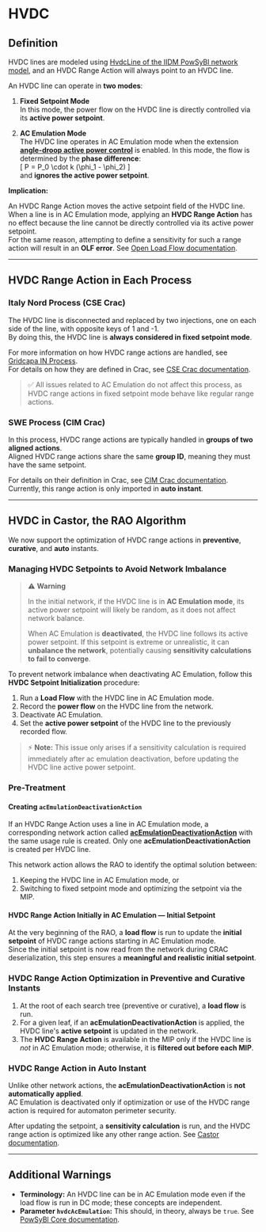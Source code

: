 # HVDC

## Definition

HVDC lines are modeled using [HvdcLine of the IIDM PowSyBl network model](inv:powsyblcore:*:*#hvdc-line), and an HVDC Range Action will always point to an HVDC line.

An HVDC line can operate in **two modes**:

1. **Fixed Setpoint Mode**  
   In this mode, the power flow on the HVDC line is directly controlled via its **active power setpoint**.

2. **AC Emulation Mode**  
   The HVDC line operates in AC Emulation mode when the extension [**angle-droop active power control**](inv:powsyblecore:*:*#hvdc-angle-droop-active-power-control) is enabled. In this mode, the flow is determined by the **phase difference**:  
   \[
   P = P_0 \cdot k (\phi_1 - \phi_2)
   \]  
   and **ignores the active power setpoint**.

**Implication:**

An HVDC Range Action moves the active setpoint field of the HVDC line. When a line is in AC Emulation mode, applying an **HVDC Range Action** has no effect because the line cannot be directly controlled via its active power setpoint.  
For the same reason, attempting to define a sensitivity for such a range action will result in an **OLF error**. See [Open Load Flow documentation](https://powsybl.readthedocs.io/projects/powsybl-open-loadflow/en/latest/sensitivity/getting_started.html).

---

## HVDC Range Action in Each Process

### Italy Nord Process (CSE Crac)

The HVDC line is disconnected and replaced by two injections, one on each side of the line, with opposite keys of 1 and -1.  
By doing this, the HVDC line is **always considered in fixed setpoint mode**.

For more information on how HVDC range actions are handled, see [Gridcapa IN Process](https://gridcapa.github.io/docs/process-documentation/in-cc/import-ec/process-description#pisa-hvdc-alignment).  
For details on how they are defined in Crac, see [CSE Crac documentation](../../../input-data/crac/cse.md#hvdc-range-actions).

> ✅ All issues related to AC Emulation do not affect this process, as HVDC range actions in fixed setpoint mode behave like regular range actions.

### SWE Process (CIM Crac)

In this process, HVDC range actions are typically handled in **groups of two aligned actions**.  
Aligned HVDC range actions share the same **group ID**, meaning they must have the same setpoint.

For details on their definition in Crac, see [CIM Crac documentation](../../../input-data/crac/cim.md#hvdc-range-actions).  
Currently, this range action is only imported in **auto instant**.

---

## HVDC in Castor, the RAO Algorithm

We now support the optimization of HVDC range actions in **preventive**, **curative**, and **auto** instants.


### Managing HVDC Setpoints to Avoid Network Imbalance

> ⚠️ **Warning**
>
> In the initial network, if the HVDC line is in **AC Emulation mode**, its active power setpoint will likely be random, as it does not affect network balance.
>
> When AC Emulation is **deactivated**, the HVDC line follows its active power setpoint. If this setpoint is extreme or unrealistic, it can **unbalance the network**, potentially causing **sensitivity calculations to fail to converge**.

To prevent network imbalance when deactivating AC Emulation, follow this **HVDC Setpoint Initialization** procedure:

1. Run a **Load Flow** with the HVDC line in AC Emulation mode.
2. Record the **power flow** on the HVDC line from the network.
3. Deactivate AC Emulation.
4. Set the **active power setpoint** of the HVDC line to the previously recorded flow.

> ⚡ **Note:** This issue only arises if a sensitivity calculation is required immediately after ac emulation deactivation, before updating the HVDC line active power setpoint.


### Pre-Treatment

#### Creating `acEmulationDeactivationAction`

If an HVDC Range Action uses a line in AC Emulation mode, a corresponding network action called [**acEmulationDeactivationAction**](../../../input-data/crac/json.md#network-actions) with the same usage rule is created. Only one **acEmulationDeactivationAction** is created per HVDC line.

This network action allows the RAO to identify the optimal solution between:

1. Keeping the HVDC line in AC Emulation mode, or
2. Switching to fixed setpoint mode and optimizing the setpoint via the MIP.

#### HVDC Range Action Initially in AC Emulation — Initial Setpoint

At the very beginning of the RAO, a **load flow** is run to update the **initial setpoint** of HVDC range actions starting in AC Emulation mode.  
Since the initial setpoint is now read from the network during CRAC deserialization, this step ensures a **meaningful and realistic initial setpoint**.


### HVDC Range Action Optimization in Preventive and Curative Instants

1. At the root of each search tree (preventive or curative), a **load flow** is run.
2. For a given leaf, if an **acEmulationDeactivationAction** is applied, the HVDC line's **active setpoint** is updated in the network.
3. The **HVDC Range Action** is available in the MIP only if the HVDC line is *not* in AC Emulation mode; otherwise, it is **filtered out before each MIP**.


### HVDC Range Action in Auto Instant

Unlike other network actions, the **acEmulationDeactivationAction** is **not automatically applied**.  
AC Emulation is deactivated only if optimization or use of the HVDC range action is required for automaton perimeter security.

After updating the setpoint, a **sensitivity calculation** is run, and the HVDC range action is optimized like any other range action. See [Castor documentation](../../castor.md).

---

## Additional Warnings

- **Terminology:** An HVDC line can be in AC Emulation mode even if the load flow is run in DC mode; these concepts are independent.
- **Parameter `hvdcAcEmulation`:** This should, in theory, always be `true`. See [PowSyBl Core documentation](https://powsybl.readthedocs.io/projects/powsybl-core/en/stable/simulation/loadflow/configuration.html).  
